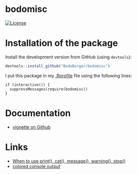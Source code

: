 # bodomisc

[![License](https://img.shields.io/badge/License-BSD%203--Clause-blue.svg)](https://opensource.org/licenses/BSD-3-Clause)


# Installation of the package

Install the development version from GitHub (using `devtools`):

```r
devtools::install_github("BodoBurger/bodomisc")
```

I put this package in my [.Rprofile](https://csgillespie.github.io/efficientR/set-up.html#rprofile) file using the following lines:

```
if (interactive()) {
  suppressMessages(require(bodomisc))
}
```

# Documentation

- [vignette on Github](https://github.com/BodoBurger/bodomisc/blob/master/vignettes/vignette.md)

# Links
- [When to use print(), cat(), message(), warning(), stop()](https://stackoverflow.com/questions/36699272/why-is-message-a-better-choice-than-print-in-r-for-writing-a-package)
- [colored console output](https://github.com/r-lib/crayon)
